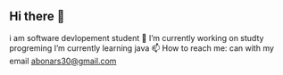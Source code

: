 ## Hi there 👋
i am  software devlopement student
🔭 I’m currently working on studty progreming
 I’m currently learning java 
📫 How to reach me:  can with my email
abonars30@gmail.com
<!--
#### i am  software devlopement student

Here are some ideas to get you started:

- ####🔭 I’m currently working on studty progreming
- #### I’m currently learning egypt
- 👯 I’m looking to collaborate 
- 🤔 I’m looking for help with ...
- 💬 Ask me about ...
- ####📫 How to reach me: with my email
abonars30@gmail.com
- 😄 Pronouns: ...
- ⚡ Fun fact: ...
-->
